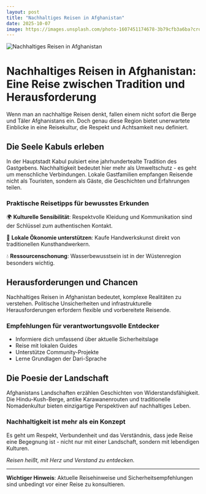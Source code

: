```yaml
---
layout: post
title: "Nachhaltiges Reisen in Afghanistan"
date: 2025-10-07
image: https://images.unsplash.com/photo-1607451174678-3b79cfb3a6ba?crop=entropy&cs=tinysrgb&fit=max&fm=jpg&ixid=M3w3OTQ0MzZ8MHwxfHNlYXJjaHwxfHxOYWNoaGFsdGlnZXMlMjBSZWlzZW4lMjBBZmdoYW5pc3RhbnxlbnwwfDB8fHwxNzU5ODA3NDI0fDA&ixlib=rb-4.1.0&q=80&w=1080
---
```


![Nachhaltiges Reisen in Afghanistan](https://images.unsplash.com/photo-1607451174678-3b79cfb3a6ba?crop=entropy&cs=tinysrgb&fit=max&fm=jpg&ixid=M3w3OTQ0MzZ8MHwxfHNlYXJjaHwxfHxOYWNoaGFsdGlnZXMlMjBSZWlzZW4lMjBBZmdoYW5pc3RhbnxlbnwwfDB8fHwxNzU5ODA3NDI0fDA&ixlib=rb-4.1.0&q=80&w=1080)

# Nachhaltiges Reisen in Afghanistan: Eine Reise zwischen Tradition und Herausforderung

Wenn man an nachhaltige Reisen denkt, fallen einem nicht sofort die Berge und Täler Afghanistans ein. Doch genau diese Region bietet unerwartete Einblicke in eine Reisekultur, die Respekt und Achtsamkeit neu definiert.

## Die Seele Kabuls erleben

In der Hauptstadt Kabul pulsiert eine jahrhundertealte Tradition des Gastgebens. Nachhaltigkeit bedeutet hier mehr als Umweltschutz - es geht um menschliche Verbindungen. Lokale Gastfamilien empfangen Reisende nicht als Touristen, sondern als Gäste, die Geschichten und Erfahrungen teilen.

### Praktische Reisetipps für bewusstes Erkunden

🌍 **Kulturelle Sensibilität**: Respektvolle Kleidung und Kommunikation sind der Schlüssel zum authentischen Kontakt.

🤝 **Lokale Ökonomie unterstützen**: Kaufe Handwerkskunst direkt von traditionellen Kunsthandwerkern.

💧 **Ressourcenschonung**: Wasserbewusstsein ist in der Wüstenregion besonders wichtig.

## Herausforderungen und Chancen

Nachhaltiges Reisen in Afghanistan bedeutet, komplexe Realitäten zu verstehen. Politische Unsicherheiten und infrastrukturelle Herausforderungen erfordern flexible und vorbereitete Reisende.

### Empfehlungen für verantwortungsvolle Entdecker

- Informiere dich umfassend über aktuelle Sicherheitslage
- Reise mit lokalen Guides
- Unterstütze Community-Projekte
- Lerne Grundlagen der Dari-Sprache

## Die Poesie der Landschaft

Afghanistans Landschaften erzählen Geschichten von Widerstandsfähigkeit. Die Hindu-Kush-Berge, antike Karawanenrouten und traditionelle Nomadenkultur bieten einzigartige Perspektiven auf nachhaltiges Leben.

### Nachhaltigkeit ist mehr als ein Konzept

Es geht um Respekt, Verbundenheit und das Verständnis, dass jede Reise eine Begegnung ist - nicht nur mit einer Landschaft, sondern mit lebendigen Kulturen.

*Reisen heißt, mit Herz und Verstand zu entdecken.*

---

**Wichtiger Hinweis**: Aktuelle Reisehinweise und Sicherheitsempfehlungen sind unbedingt vor einer Reise zu konsultieren.